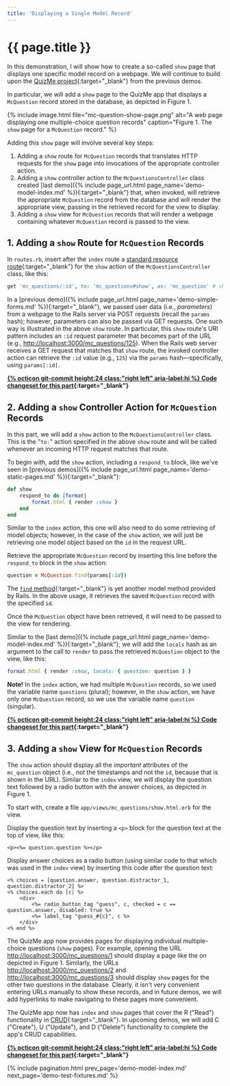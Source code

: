 ```yaml
---
title: 'Displaying a Single Model Record'
---
```


# {{ page.title }}

In this demonstration, I will show how to create a so-called `show` page that displays one specific model record on a webpage. We will continue to build upon the [QuizMe project](https://github.com/human-se/quiz-me-2020){:target="_blank"} from the previous demos.

In particular, we will add a `show` page to the QuizMe app that displays a `McQuestion` record stored in the database, as depicted in Figure 1.

{% include image.html file="mc-question-show-page.png" alt="A web page displaying one multiple-choice question records" caption="Figure 1. The `show` page for a `McQuestion` record." %}

Adding this `show` page will involve several key steps:

1. Adding a `show` route for `McQuestion` records that translates HTTP requests for the `show` page into invocations of the appropriate controller action.
1. Adding a `show` controller action to the `McQuestionsController` class created [last demo]({% include page_url.html page_name='demo-model-index.md' %}){:target="_blank"} that, when invoked, will retrieve the appropriate `McQuestion` record from the database and will render the appropriate view, passing in the retrieved record for the view to display.
1. Adding a `show` view for `McQuestion` records that will render a webpage containing whatever `McQuestion` record is passed to the view.

## 1. Adding a `show` Route for `McQuestion` Records

In `routes.rb`, insert after the `index` route a [standard resource route](https://guides.rubyonrails.org/v6.0.0/routing.html#crud-verbs-and-actions){:target="_blank"} for the `show` action of the `McQuestionsController` class, like this:

```ruby
get 'mc_questions/:id', to: 'mc_questions#show', as: 'mc_question' # show
```

In a [previous demo]({% include page_url.html page_name='demo-simple-forms.md' %}){:target="_blank"}, we passed user data (i.e., _parameters_) from a webpage to the Rails server via POST requests (recall the `params` hash); however, parameters can also be passed via GET requests. One such way is illustrated in the above `show` route. In particular, this `show` route's URI pattern includes an `:id` request parameter that becomes part of the URL (e.g., <http://localhost:3000/mc_questions/125>). When the Rails web server receives a GET request that matches that `show` route, the invoked controller action can retrieve the `:id` value (e.g., `125`) via the `params` hash—specifically, using `params[:id]`.

**[{% octicon git-commit height:24 class:"right left" aria-label:hi %} Code changeset for this part](https://github.com/human-se/quiz-me-2020/commit/f1c9ca2ade1bda8f2da3c8130611ad9453202e94){:target="_blank"}**

## 2. Adding a `show` Controller Action for `McQuestion` Records

In this part, we will add a `show` action to the `McQuestionsController` class. This is the "`to:`" action specified in the above `show` route and will be called whenever an incoming HTTP request matches that route.

To begin with, add the `show` action, including a `respond_to` block, like we've seen in [previous demos]({% include page_url.html page_name='demo-static-pages.md' %}){:target="_blank"}:

```ruby
def show
    respond_to do |format|
        format.html { render :show }
    end
end
```

Similar to the `index` action, this one will also need to do some retrieving of model objects; however, in the case of the `show` action, we will just be retrieving one model object based on the `id` in the request URL.

Retrieve the appropriate `McQuestion` record by inserting this line before the `respond_to` block in the `show` action:

```ruby
question = McQuestion.find(params[:id])
```

The [`find` method](https://api.rubyonrails.org/v6.0.0/classes/ActiveRecord/FinderMethods.html#method-i-find){:target="_blank"} is yet another model method provided by Rails. In the above usage, it retrieves the saved `McQuestion` record with the specified `id`.

Once the `McQuestion` object have been retrieved, it will need to be passed to the view for rendering.

Similar to the [last demo]({% include page_url.html page_name='demo-model-index.md' %}){:target="_blank"}, we will add the `locals` hash as an argument to the call to `render` to pass the retrieved `McQuestion` object to the view, like this:

```ruby
format.html { render :show, locals: { question: question } }
```

**Note!** In the `index` action, we had multiple `McQuestion` records, so we used the variable name `questions` (plural); however, in the `show` action, we have only one `McQuestion` record, so we use the variable name `question` (singular).

**[{% octicon git-commit height:24 class:"right left" aria-label:hi %} Code changeset for this part](https://github.com/human-se/quiz-me-2020/commit/547fa4dc0991b85710f5d47aea715cb573df6c9c){:target="_blank"}**

## 3. Adding a `show` View for `McQuestion` Records

The `show` action should display all the _important_ attributes of the `mc_question` object (i.e., not the timestamps and not the `id`, because that is shown in the URL). Similar to the `index` view, we will display the question text followed by a radio button with the answer choices, as depicted in Figure 1.

To start with, create a file `app/views/mc_questions/show.html.erb` for the view.

Display the question text by inserting a `<p>` block for the question text at the top of view, like this:

```erb
<p><%= question.question %></p>
```

Display answer choices as a radio button (using similar code to that which was used in the `index` view) by inserting this code after the question text:

```erb
<% choices = [question.answer, question.distractor_1, question.distractor_2] %>
<% choices.each do |c| %>
    <div>
        <%= radio_button_tag "guess", c, checked = c == question.answer, disabled: true %>
        <%= label_tag "guess_#{c}", c %>
    </div>
<% end %>
```

The QuizMe app now provides pages for displaying individual multiple-choice questions (`show` pages). For example, opening the URL <http://localhost:3000/mc_questions/1> should display a page like the on depicted in Figure 1. Similarly, the URLs <http://localhost:3000/mc_questions/2> and <http://localhost:3000/mc_questions/3> should display `show` pages for the other two questions in the database. Clearly, it isn't very convenient entering URLs manually to show these records, and in future demos, we will add hyperlinks to make navigating to these pages more convenient.

The QuizMe app now has `index` and `show` pages that cover the R ("Read") functionality in [CRUD](https://en.wikipedia.org/wiki/Create,_read,_update_and_delete){:target="_blank"}. In upcoming demos, we will add C ("Create"), U ("Update"), and D ("Delete") functionality to complete the app's CRUD capabilities.

**[{% octicon git-commit height:24 class:"right left" aria-label:hi %} Code changeset for this part](https://github.com/human-se/quiz-me-2020/commit/785e79a43a817269a4e0887184a6d1c1bd509674){:target="_blank"}**

{% include pagination.html prev_page='demo-model-index.md' next_page='demo-test-fixtures.md' %}
